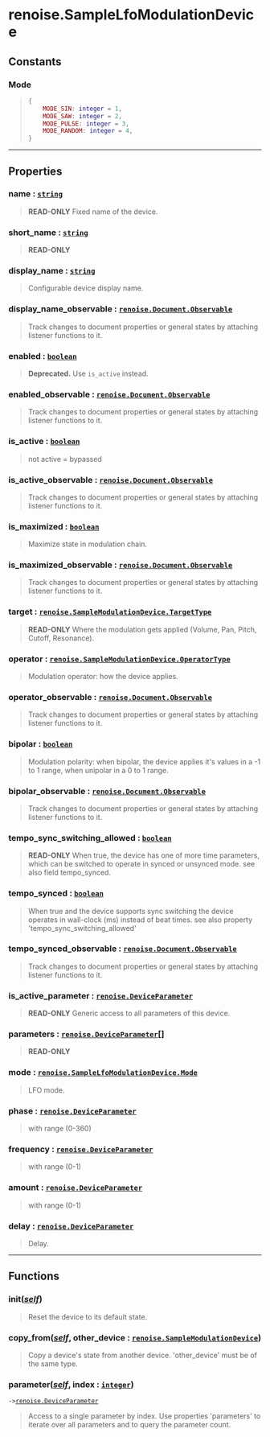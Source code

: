 # renoise.SampleLfoModulationDevice<a name="renoise.SampleLfoModulationDevice"></a>  

<!-- toc -->
  
## Constants
### Mode<a name="Mode"></a>
> ```lua
> {
>     MODE_SIN: integer = 1,
>     MODE_SAW: integer = 2,
>     MODE_PULSE: integer = 3,
>     MODE_RANDOM: integer = 4,
> }
> ```
  

---  
## Properties
### name : [`string`](../../API/builtins/string.md)<a name="name"></a>
> **READ-ONLY** Fixed name of the device.

### short_name : [`string`](../../API/builtins/string.md)<a name="short_name"></a>
> **READ-ONLY**

### display_name : [`string`](../../API/builtins/string.md)<a name="display_name"></a>
> Configurable device display name.

### display_name_observable : [`renoise.Document.Observable`](../../API/renoise/renoise.Document.Observable.md)<a name="display_name_observable"></a>
> Track changes to document properties or general states by attaching listener
> functions to it.

### enabled : [`boolean`](../../API/builtins/boolean.md)<a name="enabled"></a>
> **Deprecated.** Use `is_active` instead.

### enabled_observable : [`renoise.Document.Observable`](../../API/renoise/renoise.Document.Observable.md)<a name="enabled_observable"></a>
> Track changes to document properties or general states by attaching listener
> functions to it.

### is_active : [`boolean`](../../API/builtins/boolean.md)<a name="is_active"></a>
> not active = bypassed

### is_active_observable : [`renoise.Document.Observable`](../../API/renoise/renoise.Document.Observable.md)<a name="is_active_observable"></a>
> Track changes to document properties or general states by attaching listener
> functions to it.

### is_maximized : [`boolean`](../../API/builtins/boolean.md)<a name="is_maximized"></a>
> Maximize state in modulation chain.

### is_maximized_observable : [`renoise.Document.Observable`](../../API/renoise/renoise.Document.Observable.md)<a name="is_maximized_observable"></a>
> Track changes to document properties or general states by attaching listener
> functions to it.

### target : [`renoise.SampleModulationDevice.TargetType`](renoise.SampleModulationDevice.md#TargetType)<a name="target"></a>
> **READ-ONLY** Where the modulation gets applied (Volume,
> Pan, Pitch, Cutoff, Resonance).

### operator : [`renoise.SampleModulationDevice.OperatorType`](renoise.SampleModulationDevice.md#OperatorType)<a name="operator"></a>
> Modulation operator: how the device applies.

### operator_observable : [`renoise.Document.Observable`](../../API/renoise/renoise.Document.Observable.md)<a name="operator_observable"></a>
> Track changes to document properties or general states by attaching listener
> functions to it.

### bipolar : [`boolean`](../../API/builtins/boolean.md)<a name="bipolar"></a>
> Modulation polarity:
> when bipolar, the device applies it's values in a -1 to 1 range,
> when unipolar in a 0 to 1 range.

### bipolar_observable : [`renoise.Document.Observable`](../../API/renoise/renoise.Document.Observable.md)<a name="bipolar_observable"></a>
> Track changes to document properties or general states by attaching listener
> functions to it.

### tempo_sync_switching_allowed : [`boolean`](../../API/builtins/boolean.md)<a name="tempo_sync_switching_allowed"></a>
> **READ-ONLY** When true, the device has one of more time parameters,
> which can be switched to operate in synced or unsynced mode.
>  see also field tempo_synced.

### tempo_synced : [`boolean`](../../API/builtins/boolean.md)<a name="tempo_synced"></a>
> When true and the device supports sync switching the device operates
> in wall-clock (ms) instead of beat times.
> see also property 'tempo_sync_switching_allowed'

### tempo_synced_observable : [`renoise.Document.Observable`](../../API/renoise/renoise.Document.Observable.md)<a name="tempo_synced_observable"></a>
> Track changes to document properties or general states by attaching listener
> functions to it.

### is_active_parameter : [`renoise.DeviceParameter`](../../API/renoise/renoise.DeviceParameter.md)<a name="is_active_parameter"></a>
> **READ-ONLY** Generic access to all parameters of this device.

### parameters : [`renoise.DeviceParameter`](../../API/renoise/renoise.DeviceParameter.md)[]<a name="parameters"></a>
> **READ-ONLY**

### mode : [`renoise.SampleLfoModulationDevice.Mode`](renoise.SampleLfoModulationDevice.md#Mode)<a name="mode"></a>
> LFO mode.

### phase : [`renoise.DeviceParameter`](../../API/renoise/renoise.DeviceParameter.md)<a name="phase"></a>
> with range (0-360)

### frequency : [`renoise.DeviceParameter`](../../API/renoise/renoise.DeviceParameter.md)<a name="frequency"></a>
> with range (0-1)

### amount : [`renoise.DeviceParameter`](../../API/renoise/renoise.DeviceParameter.md)<a name="amount"></a>
> with range (0-1)

### delay : [`renoise.DeviceParameter`](../../API/renoise/renoise.DeviceParameter.md)<a name="delay"></a>
> Delay.

  

---  
## Functions
### init([*self*](../../API/builtins/self.md))<a name="init"></a>
> Reset the device to its default state.
### copy_from([*self*](../../API/builtins/self.md), other_device : [`renoise.SampleModulationDevice`](../../API/renoise/renoise.SampleModulationDevice.md))<a name="copy_from"></a>
> Copy a device's state from another device. 'other_device' must be of the
> same type.
### parameter([*self*](../../API/builtins/self.md), index : [`integer`](../../API/builtins/integer.md))<a name="parameter"></a>
`->`[`renoise.DeviceParameter`](../../API/renoise/renoise.DeviceParameter.md)  

> Access to a single parameter by index. Use properties 'parameters' to iterate
> over all parameters and to query the parameter count.  

